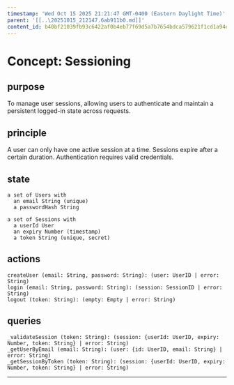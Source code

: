 ```yaml
---
timestamp: 'Wed Oct 15 2025 21:21:47 GMT-0400 (Eastern Daylight Time)'
parent: '[[..\20251015_212147.6ab911b0.md]]'
content_id: b40bf21039fb93c6422af0b4eb77f69d5a7b7654bdca579621f1cd1a94e48421
---
```


# Concept: Sessioning

## purpose

To manage user sessions, allowing users to authenticate and maintain a persistent logged-in state across requests.

## principle

A user can only have one active session at a time. Sessions expire after a certain duration. Authentication requires valid credentials.

## state

```
a set of Users with
  an email String (unique)
  a passwordHash String

a set of Sessions with
  a userId User
  an expiry Number (timestamp)
  a token String (unique, secret)
```

## actions

```
createUser (email: String, password: String): (user: UserID | error: String)
login (email: String, password: String): (session: SessionID | error: String)
logout (token: String): (empty: Empty | error: String)
```

## queries

```
_validateSession (token: String): (session: {userId: UserID, expiry: Number, token: String} | error: String)
_getUserByEmail (email: String): (user: {id: UserID, email: String} | error: String)
_getSessionByToken (token: String): (session: {userId: UserID, expiry: Number, token: String} | error: String)
```

***
